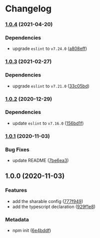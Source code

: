 # Changelog

### [1.0.4](https://github.com/b2broker/eslint-config/compare/v1.0.3...v1.0.4) (2021-04-20)

### Dependencies

- upgrade `eslint` to `v7.24.0` ([a808eff](https://github.com/b2broker/eslint-config/commit/a808effce4b128e00cb5e61a20cb9d80b59c8ab2))

### [1.0.3](https://github.com/b2broker/eslint-config/compare/v1.0.2...v1.0.3) (2021-02-27)

### Dependencies

- upgrade `eslint` to `v7.21.0` ([33c05bd](https://github.com/b2broker/eslint-config/commit/33c05bd41affcb7b11793e825dc86e7a9c2185a0))

### [1.0.2](https://github.com/b2broker/eslint-config/compare/v1.0.1...v1.0.2) (2020-12-29)

### Dependencies

- update `eslint` to `v7.16.0` ([156bd1f](https://github.com/b2broker/eslint-config/commit/156bd1fead029d9e234782903cad82a230fff6f6))

### [1.0.1](https://github.com/b2broker/eslint-config/compare/v1.0.0...v1.0.1) (2020-11-03)

### Bug Fixes

- update README ([7be6ea3](https://github.com/b2broker/eslint-config/commit/7be6ea3e93c473e8b867aff96b2b8c6132f65960))

## 1.0.0 (2020-11-03)

### Features

- add the sharable config ([777f949](https://github.com/b2broker/eslint-config/commit/777f949216e611604ec1e087c7a32b0e0c172fca))
- add the typescript declaration ([929f1e8](https://github.com/b2broker/eslint-config/commit/929f1e893257c79b6567da10de1de13a23a09c99))

### Metadata

- npm init ([6e4bddf](https://github.com/b2broker/eslint-config/commit/6e4bddf940460e9c09c0533765c17d7db41980ea))
